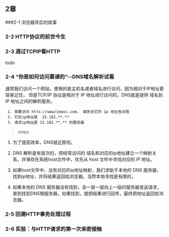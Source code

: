 
## 2章

###2-1 浏览器背后的故事
### 2-2 HTTP协议的前世今生
### 2-3 透过TCPIP看HTTP 

todo


### 2-4 “你是如何访问慕课的”--DNS域名解析试看

通常我们访问一个网站，使用的是主机名或者域名进行访问，因为相对于IP地址更容易记住，
但是TCP/IP 协议是相对于 IP 地址进行访问的，DNS就是提供 域名到IP 地址之间的解析服务。


	 1. 我要访问 htts://www/imooc.com， 请告诉它的 ip 地址告诉我
	 2. 它的ip地址是  15.182.**.**
	 3. 请求ip地址是 15.182.**.** 的服务器
	
> steps

1. 为了提高效率，DNS就近原则。

2. DNS 解析是有层次的，把经常访问的 域名和对应的ip地址建立一个映射关系，并保存在系统host文件中，优先从 host 文件中寻找对应的 IP 地址。	
3. 如果host文件中，没有对应的ip地址映射，我们求助于本地的 DNS 服务器，找到ip地址，并将结果返回给浏览器。当然本地寻找是有限的，
4. 如果本地的 DNS 服务器没有找到，会一层一层向上一级的服务器发送请求，直到找到DNS根服务器，如果找到，就把结果进行回传，最终把地址返回给浏览器。

	
	


###  2-5 回溯HTTP事务处理过程
###  2-6 实验：与HTTP请求的第一次亲密接触

